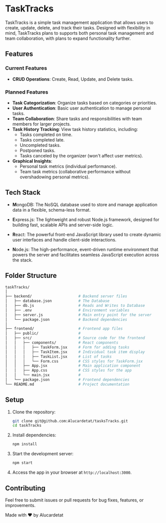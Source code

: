 # TaskTracks

TaskTracks is a simple task management application that allows users to create, update, delete, and track their tasks. Designed with flexibility in mind, TaskTracks plans to supports both personal task management and team collaboration, with plans to expand functionality further.

## Features

### Current Features
- **CRUD Operations**: Create, Read, Update, and Delete tasks.


### Planned Features
- **Task Categorization**: Organize tasks based on categories or priorities.
- **User Authentication**: Basic user authentication to manage personal tasks.
- **Team Collaboration**: Share tasks and responsibilities with team members for larger projects.
- **Task History Tracking**: View task history statistics, including:
  - Tasks completed on time.
  - Tasks completed late.
  - Uncompleted tasks.
  - Postponed tasks.
  - Tasks canceled by the organizer (won't affect user metrics).
- **Graphical Insights**:
  - Personal task metrics (individual performance).
  - Team task metrics (collaborative performance without overshadowing personal metrics).

## Tech Stack

- **M**ongoDB: The NoSQL database used to store and manage application data in a flexible, schema-less format.

- **E**xpress.js: The lightweight and robust Node.js framework, designed for building fast, scalable APIs and server-side logic.

- **R**eact: The powerful front-end JavaScript library used to create dynamic user interfaces and handle client-side interactions.

- **N**ode.js: The high-performance, event-driven runtime environment that powers the server and facilitates seamless JavaScript execution across the stack.



## Folder Structure

```bash
taskTracks/
│
├── backend/                     # Backend server files
│   ├── database.json            # The Database
│   ├── db.js                    # Reads and Writes to Database
│   ├── .env                     # Environment variables
│   ├── server.js                # Main entry point for the server
│   └── package.json             # Backend dependencies
│
├── frontend/                    # Frontend app files
│   ├── public/                  # 
│   ├── src/                     # Source code for the frontend
│   │   ├── components/          # React components
│   │   │   ├── TaskForm.jsx     # Form for adding tasks
│   │   │   ├── TaskItem.jsx     # Individual task item display
│   │   │   ├── TaskList.jsx     # List of tasks
│   │   │   └── Form.css         # CSS styles for TaskForm.jsx
│   │   ├── App.jsx              # Main application component
│   │   ├── App.css              # CSS styles for the app
│   │   └── main.jsx             # 
│   └── package.json             # Frontend dependencies
└── README.md                    # Project documentation
```

## Setup

1. Clone the repository:
   ```bash
   git clone git@github.com:Alucardetat/tasksTracks.git
   cd taskTracks
   ```

2. Install dependencies:
   ```bash
   npm install
   ```

3. Start the development server:
   ```bash
   npm start
   ```

4. Access the app in your browser at `http://localhost:3000`.

## Contributing
Feel free to submit issues or pull requests for bug fixes, features, or improvements.


Made with ❤️ by Alucardetat
